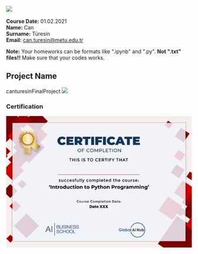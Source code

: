 ![](img/logo.png)

**Course Date:** 01.02.2021  
**Name:** Can  
**Surname:** Türesin  
**Email:** can.turesin@metu.edu.tr  

**Note:** Your homeworks can be formats like ".ipynb" and ".py". **Not ".txt" files!!** Make sure that your codes works.  

## Project Name
canturesinFinalProject
![](code/canturesinFinalProject.ipynb)

### Certification
![](img/Py_Certificate.png)

